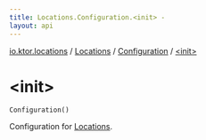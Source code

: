 ```yaml
---
title: Locations.Configuration.<init> - 
layout: api
---
```


<div class='api-docs-breadcrumbs'><a href="../../index.html">io.ktor.locations</a> / <a href="../index.html">Locations</a> / <a href="index.html">Configuration</a> / <a href="./-init-.html">&lt;init&gt;</a></div>

# &lt;init&gt;

<div class="signature"><code><span class="identifier">Configuration</span><span class="symbol">(</span><span class="symbol">)</span></code></div>

Configuration for <a href="../index.html">Locations</a>.

